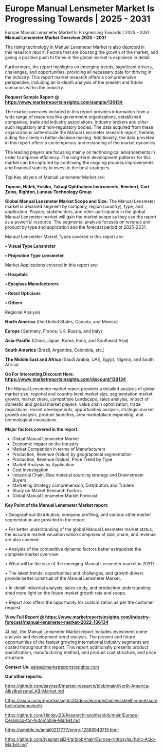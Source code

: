 # Europe Manual Lensmeter Market Is Progressing Towards | 2025 - 2031
Europe Manual Lensmeter Market Is Progressing Towards | 2025 - 2031
<Strong> Manual Lensmeter Market Overview 2025 - 2031</strong>

The rising technology in Manual Lensmeter Market is also depicted in this research report. Factors that are boosting the growth of the market, and giving a positive push to thrive in the global market is explained in detail.

Furthermore, the report highlights on emerging trends, significant drivers, challenges, and opportunities, providing all necessary data for thriving in the industry. This report market research offers a comprehensive perspective, including an in-depth analysis of the present and future scenarios within the industry.

<strong>Request Sample Report @ <a href=https://www.marketreportsinsights.com/sample/136134>https://www.marketreportsinsights.com/sample/136134</a></strong>

The market overview included in this report provides information from a wide range of resources like government organizations, established companies, trade and industry associations, industry brokers and other such regulatory and non-regulatory bodies. The data acquired from these organizations authenticate the Manual Lensmeter research report, thereby aiding the clients in better decision making. Additionally, the data provided in this report offers a contemporary understanding of the market dynamics.

The leading players are focusing mainly on technological advancements in order to improve efficiency. The long-term development patterns for this market can be captured by continuing the ongoing process improvements and financial stability to invest in the best strategies.

Top Key players of Manual Lensmeter Market are:

<strong>Topcon, Nidek, Essilor, Takagi Ophthalmic Instruments, Reichert, Carl Zeiss, Righton, Luneau Technology Group</strong>

<strong><b>Global Manual Lensmeter Market Scope and Size:</b></strong>
The Manual Lensmeter market is declared segment by company, region (country), type, and application. Players, stakeholders, and other participants in the global Manual Lensmeter market will gain the market scope as they use the report as a powerful resource. The segmental analysis focuses on revenue and product by type and application and the forecast period of 2025-2031.

Manual Lensmeter Market Types covered in this report are:

<strong>• Visual Type Lensmeter

• Projection Type Lensmeter</strong>

Market Applications covered in this report are:

<strong>• Hospitals

• Eyeglass Manufacturers

• Retail Opticians

• Others</strong> 

Regional Analysis

<strong>North America</strong> (the United States, Canada, and Mexico)

<strong>Europe</strong> (Germany, France, UK, Russia, and Italy)

<strong>Asia-Pacific</strong> (China, Japan, Korea, India, and Southeast Asia)

<strong>South America</strong> (Brazil, Argentina, Colombia, etc.)

<strong>The Middle East and Africa</strong> (Saudi Arabia, UAE, Egypt, Nigeria, and South Africa)

<strong>Go For Interesting Discount Here: <a href=https://www.marketreportsinsights.com/discount/136134>https://www.marketreportsinsights.com/discount/136134</a></strong>

The Manual Lensmeter market report provides a detailed analysis of global market size, regional and country-level market size, segmentation market growth, market share, competitive Landscape, sales analysis, impact of domestic and global market players, value chain optimization, trade regulations, recent developments, opportunities analysis, strategic market growth analysis, product launches, area marketplace expanding, and technological innovations.

<strong><b>Major factors covered in the report:</b></strong>
<ul>
  <li>Global Manual Lensmeter Market </li>
  <li>Economic Impact on the Industry</li>
  <li>Market Competition in terms of Manufacturers</li>
  <li>Production, Revenue (Value) by geographical segmentation</li>
  <li>Production, Revenue (Value), Price Trend by Type</li>
  <li>Market Analysis by Application</li>
  <li>Cost Investigation</li>
  <li>Industrial Chain, Raw material sourcing strategy and Downstream Buyers</li>
  <li>Marketing Strategy comprehension, Distributors and Traders</li>
  <li>Study on Market Research Factors</li>
  <li>Global Manual Lensmeter Market Forecast</li>
</ul>

<strong><b>Key Point of the Manual Lensmeter Market report:</b></strong>

• Geographical distribution, company profiling, and various other market segmentation are provided in the report.

• For better understanding of the global Manual Lensmeter market status, the accurate market valuation which comprises of size, share, and revenue are also covered.

• Analysis of the competitive dynamic factors better extrapolate the complete market overview

• What will be the size of the emerging Manual Lensmeter market in 2031?

• The latest trends, opportunities and challenges, and growth drivers provide better construal of the Manual Lensmeter Market.

• In-detail industrial analysis, sales study, and production understanding shed more light on the future market growth rate and scope.

• Report also offers the opportunity for customization as per the customer request.

<strong><b>View Full Report @ <a href=https://www.marketreportsinsights.com/industry-forecast/manual-lensmeter-market-2022-136134>https://www.marketreportsinsights.com/industry-forecast/manual-lensmeter-market-2022-136134</a></b></strong>


At last, the Manual Lensmeter Market report includes investment come analysis and development trend analysis. The present and future opportunities of the fastest growing international industry segments are coated throughout this report. This report additionally presents product specification, manufacturing method, and product cost structure, and price structure.

<strong>Contact Us:</strong>
sales@marketreportsinsights.com

<strong>Our other reports:</strong>

<a href=https://github.com/sayysaif/market-research/blob/main/North-America-AlkylbenzeneLAB-Market.md>https://github.com/sayysaif/market-research/blob/main/North-America-AlkylbenzeneLAB-Market.md</a>

<a href=https://issuu.com/reportsinsights24/docs/europestainlesssteelhighpressureboilertubemarkettr>https://issuu.com/reportsinsights24/docs/europestainlesssteelhighpressureboilertubemarkettr</a>

<a href=https://github.com/Hindavi23/Researchinsights/blob/main/Europe-Ceramics-for-Automobile-Market.md>https://github.com/Hindavi23/Researchinsights/blob/main/Europe-Ceramics-for-Automobile-Market.md</a>

<a href=https://ameblo.jp/anjali0217777/entry-12888949719.html>https://ameblo.jp/anjali0217777/entry-12888949719.html</a>

<a href=https://github.com/tyagianjali24/a/blob/main/Europe-Nitrosylsulfuric-Acid-Market.md>https://github.com/tyagianjali24/a/blob/main/Europe-Nitrosylsulfuric-Acid-Market.md</a>"
